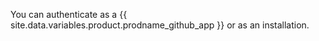 You can authenticate as a {{ site.data.variables.product.prodname_github_app }} or as an installation.
